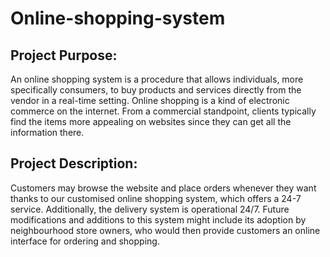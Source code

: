 # Online-shopping-system

## Project Purpose:
An online shopping system is a procedure that allows individuals, more specifically 
consumers, to buy products and services directly from the vendor in a real-time 
setting. Online shopping is a kind of electronic commerce on the internet. From a 
commercial standpoint, clients typically find the items more appealing on websites 
since they can get all the information there.

## Project Description:
Customers may browse the website and place orders whenever they want thanks to 
our customised online shopping system, which offers a 24-7 service. Additionally, the 
delivery system is operational 24/7. Future modifications and additions to this system 
might include its adoption by neighbourhood store owners, who would then provide 
customers an online interface for ordering and shopping.
